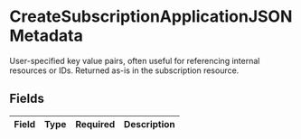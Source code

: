 # CreateSubscriptionApplicationJSONMetadata

User-specified key value pairs, often useful for referencing internal resources or IDs. Returned as-is in the subscription resource.


## Fields

| Field       | Type        | Required    | Description |
| ----------- | ----------- | ----------- | ----------- |